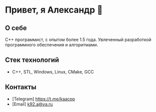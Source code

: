 # Привет, я Александр 👋

## О себе
C++ программист, с опытом более 1.5 года. Увлеченный разработкой программного обеспечения и алгоритмами. 

## Стек технологий
- C++, STL, Windows, Linux, CMake, GCC


## Контакты
- [Telegram] https://t.me/kaacpp
- [Email] k92.a@ya.ru



<!--
**A92LEKSANDR/A92LEKSANDR** is a ✨ _special_ ✨ repository because its `README.md` (this file) appears on your GitHub profile.

Here are some ideas to get you started:

- 🔭 I’m currently working on ...
- 🌱 I’m currently learning ...
- 👯 I’m looking to collaborate on ...
- 🤔 I’m looking for help with ...
- 💬 Ask me about ...
- 📫 How to reach me: ...
- 😄 Pronouns: ...
- ⚡ Fun fact: ...
-->
